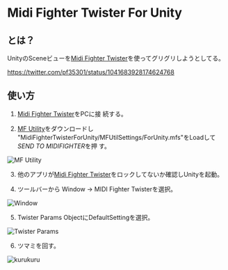 ﻿# Midi Fighter Twister For Unity

## とは？

UnityのSceneビューを[Midi Fighter Twister](https://store.djtechtools.com/products/midi-fighter-twister)を使ってグリグリしようとしてる。

https://twitter.com/pf35301/status/1041683928174624768

## 使い方
1. [Midi Fighter Twister](https://store.djtechtools.com/products/midi-fighter-twister)をPCに接
続する。

2. [MF Utility](https://djtechtools.com/midi-fighter-setup/#MFT)をダウンロードし "MidiFighterTwisterForUnity/MFUtilSettings/ForUnity.mfs"をLoadして *SEND TO MIDIFIGHTER*を押
す。

![MF Utility](https://i.gyazo.com/3e660d645fceba70444f81307de6d7d8.png)

3. 他のアプリが[Midi Fighter Twister](https://store.djtechtools.com/products/midi-fighter-twister)をロックしてないか確認しUnityを起動。

4. ツールバーから Window -> MIDI Fighter Twisterを選択。

![Window](https://i.gyazo.com/7b0085680d9d9f40e8798b67dcd05aae.png)

5. Twister Params ObjectにDefaultSettingを選択。

![Twister Params](https://i.gyazo.com/191d445d031dd68d1bc03592abb80432.png)

6. ツマミを回す。

![kurukuru](https://i.gyazo.com/27fc40c044891cde4e660c6f90defff0.gif)